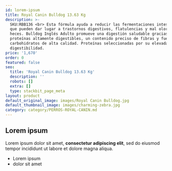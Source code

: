 ```yaml
---
id: lorem-ipsum
title: Royal Canin Bulldog 13.63 Kg
description: >-
  SKU:RBB136 <br> Esta fórmula ayuda a reducir las fermentaciones intestinales
  que pueden dar lugar a trastornos digestivos, flatulencias y mal olor de las
  heces. Bulldog Inglés Adulto promueve una digestión saludable gracias a
  proteínas altamente digestibles, un contenido preciso de fibras y fuentes de
  carbohidratos de alta calidad. Proteínas seleccionadas por su elevada
  digestibilidad.
price: '1,670'
order: 0
featured: false
seo:
  title: 'Royal Canin Bulldog 13.63 Kg'
  description: ''
  robots: []
  extra: []
  type: stackbit_page_meta
layout: product
default_original_image: images/Royal Canin Bulldog.jpg
default_thumbnail_image: images/charming-zebra.jpg
category: category/PERROS-ROYAL-CANIN.md
---
```

## Lorem ipsum

Lorem ipsum dolor sit amet, **consectetur adipiscing elit**, sed do eiusmod tempor incididunt ut labore et dolore magna aliqua.

- Lorem ipsum
- dolor sit amet